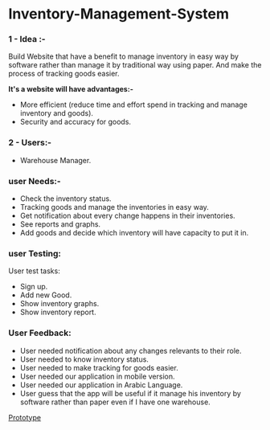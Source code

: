 # Inventory-Management-System

### 1 - Idea :-
 Build Website that have a benefit to manage inventory in easy way by software rather than manage it by traditional way using paper. And make the process of tracking goods easier.
<br>

**It's a website will have advantages:-**
   - More efficient (reduce time and effort spend in tracking and manage inventory and goods).
   - Security and accuracy for goods.


### 2 - Users:-
 - Warehouse Manager.


###  user Needs:-
 - Check the inventory status.
 - Tracking goods and manage the inventories in easy way.
 - Get notification about every change happens in their inventories.
 - See reports and graphs.
 - Add goods and decide which inventory will have capacity to put it in.




### user Testing:
User test tasks:
- Sign up.
- Add new Good.
- Show inventory graphs.
- Show inventory report.

### User Feedback:
- User needed notification about any changes relevants to their role.
- User needed to know inventory status.
- User needed to make tracking for goods easier.
- User needed our application in mobile version.
- User needed our application in Arabic Language.
- User guess that the app will be useful if it manage his inventory by software rather than paper even if I have one warehouse.

<a href='https://projects.invisionapp.com/d/main#/console/12023712/253370566/preview' >Prototype</a>
